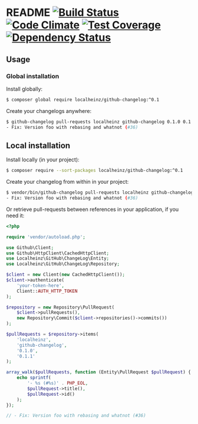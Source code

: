 # README [![Build Status](https://travis-ci.org/localheinz/github-changelog.svg?branch=master)](https://travis-ci.org/localheinz/github-changelog) [![Code Climate](https://codeclimate.com/github/localheinz/github-changelog/badges/gpa.svg)](https://codeclimate.com/github/localheinz/github-changelog) [![Test Coverage](https://codeclimate.com/github/localheinz/github-changelog/badges/coverage.svg)](https://codeclimate.com/github/localheinz/github-changelog) [![Dependency Status](https://www.versioneye.com/user/projects/54f078634f31083e1b0004c7/badge.svg?style=flat)](https://www.versioneye.com/user/projects/54f078634f31083e1b0004c7)

## Usage

### Global installation

Install globally:

```bash
$ composer global require localheinz/github-changelog:^0.1
```

Create your changelogs anywhere:

```bash
$ github-changelog pull-requests localheinz github-changelog 0.1.0 0.1.1
- Fix: Version foo with rebasing and whatnot (#36)
```


## Local installation

Install locally (in your project):

```bash
$ composer require --sort-packages localheinz/github-changelog:^0.1
```

Create your changelog from within in your project:

```bash
$ vendor/bin/github-changelog pull-requests localheinz github-changelog 0.1.0 0.1.1
- Fix: Version foo with rebasing and whatnot (#36)
```

Or retrieve pull-requests between references in your application, if you need it:

```php
<?php

require 'vendor/autoload.php';

use Github\Client;
use Github\HttpClient\CachedHttpClient;
use Localheinz\GitHub\ChangeLog\Entity;
use Localheinz\GitHub\ChangeLog\Repository;

$client = new Client(new CachedHttpClient());
$client->authenticate(
    'your-token-here',
    Client::AUTH_HTTP_TOKEN
);

$repository = new Repository\PullRequest(
    $client->pullRequests(),
    new Repository\Commit($client->repositories()->commits())
);

$pullRequests = $repository->items(
    'localheinz',
    'github-changelog',
    '0.1.0',
    '0.1.1'
);

array_walk($pullRequests, function (Entity\PullRequest $pullRequest) {
    echo sprintf(
        '- %s (#%s)' . PHP_EOL,
        $pullRequest->title(),
        $pullRequest->id()
    );
});

// - Fix: Version foo with rebasing and whatnot (#36)
```
